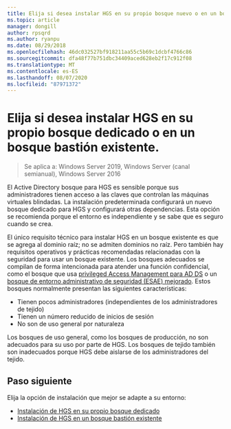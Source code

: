 ```yaml
---
title: Elija si desea instalar HGS en su propio bosque nuevo o en un bosque bastión existente.
ms.topic: article
manager: dongill
author: rpsqrd
ms.author: ryanpu
ms.date: 08/29/2018
ms.openlocfilehash: 46dc032527bf918211aa55c5b69c1dcbf4766c86
ms.sourcegitcommit: dfa48f77b751dbc34409aced628eb2f17c912f08
ms.translationtype: MT
ms.contentlocale: es-ES
ms.lasthandoff: 08/07/2020
ms.locfileid: "87971372"
---
```

# <a name="choose-whether-to-install-hgs-in-its-own-dedicated-forest-or-in-an-existing-bastion-forest"></a>Elija si desea instalar HGS en su propio bosque dedicado o en un bosque bastión existente.

>Se aplica a: Windows Server 2019, Windows Server (canal semianual), Windows Server 2016


El Active Directory bosque para HGS es sensible porque sus administradores tienen acceso a las claves que controlan las máquinas virtuales blindadas.
La instalación predeterminada configurará un nuevo bosque dedicado para HGS y configurará otras dependencias.
Esta opción se recomienda porque el entorno es independiente y se sabe que es seguro cuando se crea.

El único requisito técnico para instalar HGS en un bosque existente es que se agrega al dominio raíz; no se admiten dominios no raíz. Pero también hay requisitos operativos y prácticas recomendadas relacionadas con la seguridad para usar un bosque existente.
Los bosques adecuados se compilan de forma intencionada para atender una función confidencial, como el bosque que usa [privileged Access Management para AD DS](https://docs.microsoft.com/microsoft-identity-manager/pam/privileged-identity-management-for-active-directory-domain-services) o un [bosque de entorno administrativo de seguridad (ESAE) mejorado](https://technet.microsoft.com/windows-server-docs/security/securing-privileged-access/securing-privileged-access-reference-material#ESAE_BM).
Estos bosques normalmente presentan las siguientes características:

- Tienen pocos administradores (independientes de los administradores de tejido)
- Tienen un número reducido de inicios de sesión
- No son de uso general por naturaleza

Los bosques de uso general, como los bosques de producción, no son adecuados para su uso por parte de HGS.
Los bosques de tejido también son inadecuados porque HGS debe aislarse de los administradores del tejido.

## <a name="next-step"></a>Paso siguiente

Elija la opción de instalación que mejor se adapte a su entorno:

- [Instalación de HGS en su propio bosque dedicado](guarded-fabric-install-hgs-default.md)
- [Instalación de HGS en un bosque bastión existente](guarded-fabric-install-hgs-in-a-bastion-forest.md)


